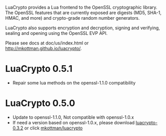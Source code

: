LuaCrypto provides a Lua frontend to the OpenSSL cryptographic library.
The OpenSSL features that are currently exposed are digests (MD5, SHA-1,
HMAC, and more) and crypto-grade random number generators.

LuaCrypto also supports encryption and decryption, signing and verifying, sealing and opening using the OpenSSL EVP API.

Please see docs at doc/us/index.html or http://mkottman.github.io/luacrypto/.


LuaCrypto 0.5.1
===============
* Repair some lua methods on the openssl-1.1.0 compatibility

LuaCrypto 0.5.0
===============
* Update to openssl-1.1.0, Not compatible with openssl-1.0.x
* If need a version based on openssl-1.0.x, please download [luacrypto-0.3.2](https://github.com/mkottman/luacrypto/archive/0.3.2.zip) or click [mkottman/luacrypto](https://github.com/mkottman/luacrypto/tree/0.3.2)
